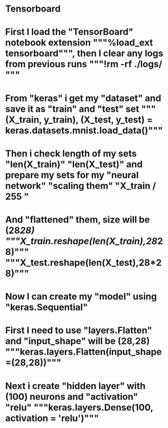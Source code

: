 # Tensorboard
# First I load the "TensorBoard" notebook extension """%load_ext tensorboard""", then I clear any logs from previous runs """!rm -rf ./logs/ """
# From "keras" i get my "dataset" and save it as "train" and "test" set """(X_train, y_train), (X_test, y_test) = keras.datasets.mnist.load_data()"""
# Then i check length of my sets "len(X_train)" "len(X_test)" and prepare my sets for my "neural network" "scaling them" "X_train / 255 "
# And "flattened" them, size will be (28*28) """X_train.reshape(len(X_train),28*28)""" """X_test.reshape(len(X_test),28*28)"""
# Now I can create my "model" using "keras.Sequential" 
# First I need to use "layers.Flatten" and "input_shape" will be (28,28) """keras.layers.Flatten(input_shape=(28,28))"""
# Next i create "hidden layer" with (100) neurons and "activation" "relu" """keras.layers.Dense(100, activation = 'relu')"""
